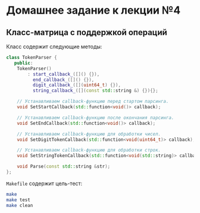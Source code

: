 # Домашнее задание к лекции №4

## Класс-матрица с поддержкой операций

Класс содержит следующие методы:
```c++
class TokenParser {
   public:
    TokenParser()
        : start_callback_([]() {}),
          end_callback_([]() {}),
          digit_callback_([](uint64_t) {}),
          string_callback_([](const std::string &) {}){};

    // Устанавливаем callback-функцию перед стартом парсинга.
    void SetStartCallback(std::function<void()> callback);

    // Устанавливаем callback-функцию после окончания парсинга.
    void SetEndCallback(std::function<void()> callback);

    // Устанавливаем callback-функцию для обработки чисел.
    void SetDigitTokenCallback(std::function<void(uint64_t)> callback);

    // Устанавливаем callback-функцию для обработки строк.
    void SetStringTokenCallback(std::function<void(std::string)> callback);

    void Parse(const std::string &str);
};
```

`Makefile` содержит цель-тест:
```bash
make
make test
make clean
```
